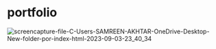 # portfolio
![screencapture-file-C-Users-SAMREEN-AKHTAR-OneDrive-Desktop-New-folder-por-index-html-2023-09-03-23_40_34](https://github.com/samreen-akhtar/portfolio1/assets/110802942/e826e5be-13e6-4134-9645-7d950225536a)
